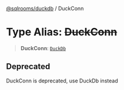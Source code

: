 [@sqlrooms/duckdb](../index.md) / DuckConn

# Type Alias: ~~DuckConn~~

> **DuckConn**: [`DuckDb`](DuckDb.md)

## Deprecated

DuckConn is deprecated, use DuckDb instead
